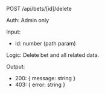 POST /api/bets/[id]/delete

Auth: Admin only

Input:

- id: number (path param)

Logic: Delete bet and all related data.

Output:

- 200: { message: string }
- 403: { error: string }
